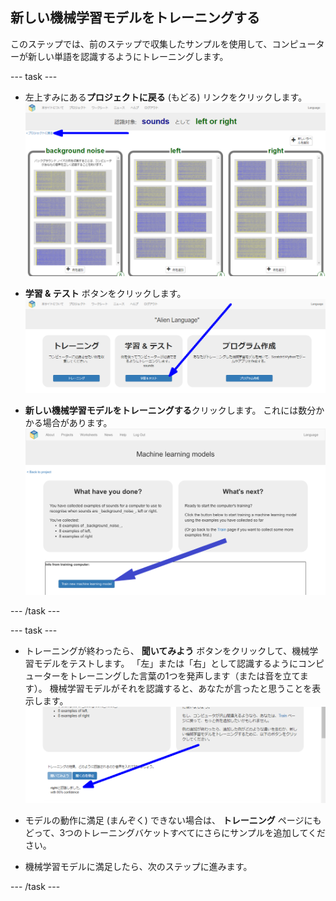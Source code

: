 ## 新しい機械学習モデルをトレーニングする
このステップでは、前のステップで収集したサンプルを使用して、コンピューターが新しい単語を認識するようにトレーニングします。

--- task ---

+ 左上すみにある**プロジェクトに戻る** (もどる) リンクをクリックします。 ![「プロジェクトに戻る」ボタンを指す矢印](images/8-right-annotated.png)

+ **学習 & テスト** ボタンをクリックします。 ![学習 & テストボタンを指す矢印](images/learn-test-annotated.png)

+ **新しい機械学習モデルをトレーニングする**クリックします。 これには数分かかる場合があります。 ![「新しい機械学習モデルをトレーニングする」を指す矢印](images/train-annotated.png)

--- /task ---

--- task ---

+ トレーニングが終わったら、 **聞いてみよう** ボタンをクリックして、機械学習モデルをテストします。 「左」または「右」として認識するようにコンピューターをトレーニングした言葉の1つを発声します（または音を立てます）。 機械学習モデルがそれを認識すると、あなたが言ったと思うことを表示します。 ![コンピューターがあなたが言ったと思うことを指す矢印](images/start-listening-annotated.png)

+ モデルの動作に満足 (まんぞく) できない場合は、 **トレーニング** ページにもどって、3つのトレーニングバケットすべてにさらにサンプルを追加してください。

+ 機械学習モデルに満足したら、次のステップに進みます。

--- /task ---
